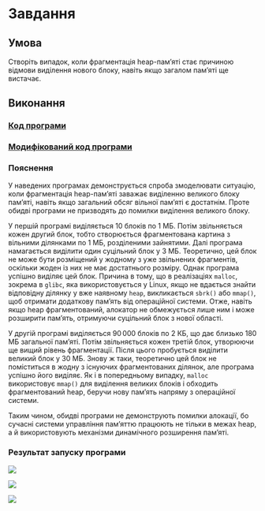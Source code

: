 # Завдання

## Умова

Створіть випадок, коли фрагментація heap-пам’яті стає причиною відмови виділення нового блоку, навіть якщо загалом пам’яті ще вистачає.

## Виконання

### [Код програми](task_files/task_1.c) 

### [Модифікований код програми](task_files/task_2.c) 

### Пояснення

У наведених програмах демонструється спроба змоделювати ситуацію, коли фрагментація heap-пам’яті заважає виділенню великого блоку пам’яті, навіть якщо загальний обсяг вільної пам’яті є достатнім. Проте обидві програми не призводять до помилки виділення великого блоку.

У першій програмі виділяється 10 блоків по 1 МБ. Потім звільняється кожен другий блок, тобто створюється фрагментована картина з вільними ділянками по 1 МБ, розділеними зайнятими. Далі програма намагається виділити один суцільний блок у 3 МБ. Теоретично, цей блок не може бути розміщений у жодному з уже звільнених фрагментів, оскільки жоден із них не має достатнього розміру. Однак програма успішно виділяє цей блок. Причина в тому, що в реалізаціях `malloc`, зокрема в `glibc`, яка використовується у Linux, якщо не вдається знайти відповідну ділянку у вже наявному `heap`, викликається `sbrk()` або `mmap()`, щоб отримати додаткову пам’ять від операційної системи. Отже, навіть якщо heap фрагментований, алокатор не обмежується лише ним і може розширити пам’ять, отримуючи суцільний блок з нової області.

У другій програмі виділяється 90 000 блоків по 2 КБ, що дає близько 180 МБ загальної пам’яті. Потім звільняється кожен третій блок, утворюючи ще вищий рівень фрагментації. Після цього пробується виділити великий блок у 30 МБ. Знову ж таки, теоретично цей блок не поміститься в жодну з існуючих фрагментованих ділянок, але програма успішно його виділяє. Як і в попередньому випадку, `malloc` використовує `mmap()` для виділення великих блоків і обходить фрагментований heap, беручи нову пам’ять напряму з операційної системи.

Таким чином, обидві програми не демонструють помилки алокації, бо сучасні системи управління пам’яттю працюють не тільки в межах heap, а й використовують механізми динамічного розширення пам’яті.

### Результат запуску програми

![](task1_files/task1_2.png)

![](task1_files/task1_3.png)

![](task1_files/task1_6.png)

